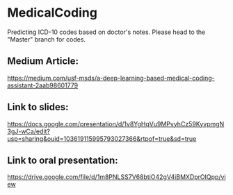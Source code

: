 # MedicalCoding
Predicting ICD-10 codes based on doctor's notes.
Please head to the "Master" branch for codes.

##  Medium Article:
https://medium.com/usf-msds/a-deep-learning-based-medical-coding-assistant-2aab98601779

## Link to slides:
https://docs.google.com/presentation/d/1v8YgHqVu9MPvyhCz59KyvpmgN3gJ-wCa/edit?usp=sharing&ouid=103619115995793027366&rtpof=true&sd=true

## Link to oral presentation:
https://drive.google.com/file/d/1m8PNLSS7V68btiO42gV4iBMXDprOIQpp/view
